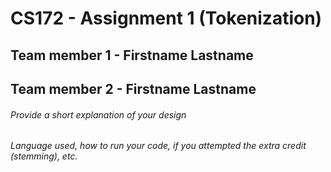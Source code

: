 # CS172 - Assignment 1 (Tokenization)

## Team member 1 - Firstname Lastname
## Team member 2 - Firstname Lastname

###### Provide a short explanation of your design
###### Language used, how to run your code, if you attempted the extra credit (stemming), etc. 